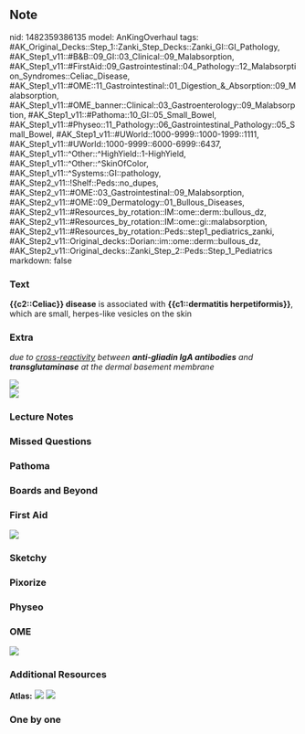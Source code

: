 ## Note
nid: 1482359386135
model: AnKingOverhaul
tags: #AK_Original_Decks::Step_1::Zanki_Step_Decks::Zanki_GI::GI_Pathology, #AK_Step1_v11::#B&B::09_GI::03_Clinical::09_Malabsorption, #AK_Step1_v11::#FirstAid::09_Gastrointestinal::04_Pathology::12_Malabsorption_Syndromes::Celiac_Disease, #AK_Step1_v11::#OME::11_Gastrointestinal::01_Digestion_&_Absorption::09_Malabsorption, #AK_Step1_v11::#OME_banner::Clinical::03_Gastroenterology::09_Malabsorption, #AK_Step1_v11::#Pathoma::10_GI::05_Small_Bowel, #AK_Step1_v11::#Physeo::11_Pathology::06_Gastrointestinal_Pathology::05_Small_Bowel, #AK_Step1_v11::#UWorld::1000-9999::1000-1999::1111, #AK_Step1_v11::#UWorld::1000-9999::6000-6999::6437, #AK_Step1_v11::^Other::^HighYield::1-HighYield, #AK_Step1_v11::^Other::^SkinOfColor, #AK_Step1_v11::^Systems::GI::pathology, #AK_Step2_v11::!Shelf::Peds::no_dupes, #AK_Step2_v11::#OME::03_Gastrointestinal::09_Malabsorption, #AK_Step2_v11::#OME::09_Dermatology::01_Bullous_Diseases, #AK_Step2_v11::#Resources_by_rotation::IM::ome::derm::bullous_dz, #AK_Step2_v11::#Resources_by_rotation::IM::ome::gi::malabsorption, #AK_Step2_v11::#Resources_by_rotation::Peds::step1_pediatrics_zanki, #AK_Step2_v11::Original_decks::Dorian::im::ome::derm::bullous_dz, #AK_Step2_v11::Original_decks::Zanki_Step_2::Peds::Step_1_Pediatrics
markdown: false

### Text
<div>
  <b>{{c2::Celiac}} disease</b> is associated with
  <b>{{c1::dermatitis herpetiformis}}</b>, which are small,
  herpes-like vesicles on the skin
</div>

### Extra
<i>due to <u>cross-reactivity</u> between <b>anti-gliadin IgA
antibodies</b> and <b>transglutaminase</b> at the dermal basement
membrane</i>
<div><img src=
"DermatitisHerpitiformis-DavinLim.jpg"></div><img src="paste-0fdc13010f56462804133e1f964d63fabd2f7f72.png">

### Lecture Notes


### Missed Questions


### Pathoma


### Boards and Beyond


### First Aid
<img src="tmpG9Wm6k.png">

### Sketchy


### Pixorize


### Physeo


### OME
<div class="ome-widget">
  <a href=
  "https://onlinemeded.org/spa/gastroenterology/malabsorption/acquire?ref=anki">
  <img src="_OME_AnkiFlashcards_Lesson_6.png"></a>
</div>

### Additional Resources
<b>Atlas:</b> <img src="tmp8zYTqb.png" class="resizer"> <img src=
"paste-2d98f559b56d5d4c4502f2d2921b7f24d45505a6.png" class=
"resizer">

### One by one

